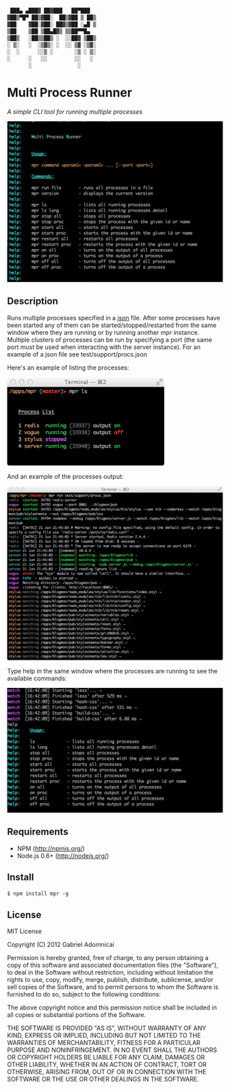 ```
 ███▄ ▄███▓ ██▓███   ██▀███  
▓██▒▀█▀ ██▒▓██░  ██▒▓██ ▒ ██▒
▓██    ▓██░▓██░ ██▓▒▓██ ░▄█ ▒
▒██    ▒██ ▒██▄█▓▒ ▒▒██▀▀█▄  
▒██▒   ░██▒▒██▒ ░  ░░██▓ ▒██▒
░ ▒░   ░  ░▒▓▒░ ░  ░░ ▒▓ ░▒▓░
░  ░      ░░▒ ░       ░▒ ░ ▒░
░      ░   ░░         ░░   ░ 
       ░               ░     
```

# Multi Process Runner
*A simple CLI tool for running multiple processes*

<img src="https://github.com/gabesoft/mpr/raw/master/assets/help.png" />

## Description

Runs multiple processes specified in a [json](https://github.com/gabesoft/mpr/blob/master/test/support/procs_with_comments.json) file.
After some processes have been started any of them can be started/stopped/restarted 
from the same window where they are running or by running another mpr instance. 
Multiple clusters of processes can be run by specifying a port (the same port must 
be used when interacting with the server instance).
For an example of a json file see test/support/procs.json

Here's an example of listing the processes:

<img src="https://github.com/gabesoft/mpr/raw/master/assets/list_procs.png" />

And an example of the processes output:

<img src="https://github.com/gabesoft/mpr/raw/master/assets/procs_output.png" />

Type help in the same window where the processes are running to see the available commands:

<img src="https://github.com/gabesoft/mpr/raw/master/assets/help_inline.png" />

## Requirements

- NPM (http://npmjs.org/)
- Node.js 0.6+ (http://nodejs.org/)

## Install

```
$ npm install mpr -g
```

## License

MIT License

Copyright (C) 2012 Gabriel Adomnicai

Permission is hereby granted, free of charge, to any person obtaining a copy of
this software and associated documentation files (the "Software"), to deal in
the Software without restriction, including without limitation the rights to
use, copy, modify, merge, publish, distribute, sublicense, and/or sell copies
of the Software, and to permit persons to whom the Software is furnished to do
so, subject to the following conditions:

The above copyright notice and this permission notice shall be included in all
copies or substantial portions of the Software.

THE SOFTWARE IS PROVIDED "AS IS", WITHOUT WARRANTY OF ANY KIND, EXPRESS OR
IMPLIED, INCLUDING BUT NOT LIMITED TO THE WARRANTIES OF MERCHANTABILITY,
FITNESS FOR A PARTICULAR PURPOSE AND NONINFRINGEMENT. IN NO EVENT SHALL THE
AUTHORS OR COPYRIGHT HOLDERS BE LIABLE FOR ANY CLAIM, DAMAGES OR OTHER
LIABILITY, WHETHER IN AN ACTION OF CONTRACT, TORT OR OTHERWISE, ARISING FROM,
OUT OF OR IN CONNECTION WITH THE SOFTWARE OR THE USE OR OTHER DEALINGS IN THE
SOFTWARE.
